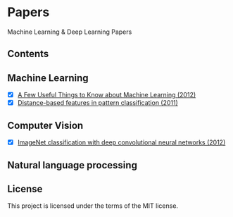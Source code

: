 # Papers
Machine Learning & Deep Learning Papers

## Contents
## Machine Learning
- [x] [A Few Useful Things to Know about Machine Learning (2012)](https://github.com/SunnyMarkLiu/Papers/blob/master/Machine%20Learning/A%20Few%20Useful%20Things%20to%20Know%20about%20Machine%20Learning.pdf)
- [x] [Distance-based features in pattern classification (2011)](https://github.com/SunnyMarkLiu/Papers/blob/master/Machine%20Learning/Distance-based%20features%20in%20pattern%20classification.pdf)

## Computer Vision
- [x] [ImageNet classification with deep convolutional neural networks (2012)]()

## Natural language processing

## License
This project is licensed under the terms of the MIT license.

